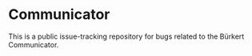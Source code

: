 # Communicator

This is a public issue-tracking repository for bugs related to the Bürkert Communicator.
